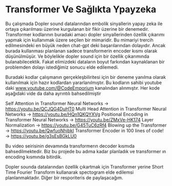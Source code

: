 # Transformer Ve Sağlıkta Ypayzeka 

Bu çalışmada Dopler sound datalarından embolik sinyallerin yapay zeka ile ortaya çıkarılması üzerine kurgulanan bir fikir üzerine bir denemedir.
Transformer kodlarının buradaki amacı dopler sinyallerinden özellik çıkarımı yapmak için kullanımak üzere seçilen bir mimaridir. Bu mimariyi 
trercih edilmesindeki en büyük neden chat-gpt deki başarılarından dolayıdır. Ancak burada kullanması planlanan sadece transformerin encoder kısmı 
olarak düşünülmüşür. Ve böylelikle dopler sound için bir özellik çıkarımında bulanabilecektik. Fakat elimizdeki dataların boyut farkından kaynaklanan 
bir problemden dolayı istediğimiz sonucu elde edilemedi. 

Buradaki kodlar çalışmanın gerçekleşbiliritesi için bir deneme yanılma olarak kullanılmak için hazır kodlardan yararlanılmıştır.
Bu kodların sahibi youtube daki www.youtube.com/@CodeEmporium kanalından alınmıştır.
Her kode aşağıdaki vide da daha ayrıntılı bahsedilmiştir 

Self Attention in Transformer Neural Networks -> https://youtu.be/QCJQG4DuHT0
Multi Head Attention in Transformer Neural Networks -> https://youtu.be/HQn1QKQYXVg 
Positional Encoding in Transformer Neural Networks -> https://youtu.be/ZMxVe-HK174
Layer Normalization -> https://youtu.be/G45TuC6zRf4
Blowing up the Transformer -> https://youtu.be/QwfuoNhjbkI 
Transformer Encoder in 100 lines of code! -> https://youtu.be/g3sEsBGkLU0

Bu video seirisinin devamında transformerın decoder kısmıda bahsedilmektedir. 
Biz bu projede bu adıma kadar planladık ve transformer ın encoding kısmında bitirdik.

Dopler sounda datalarından özellik çıkartmak için Transformer yerine Short Time Fourier Transform kullanarak spectogram elde edilemsi planlanmaktadır.
Diğer bir resporiteris de paylaşacağım. 










